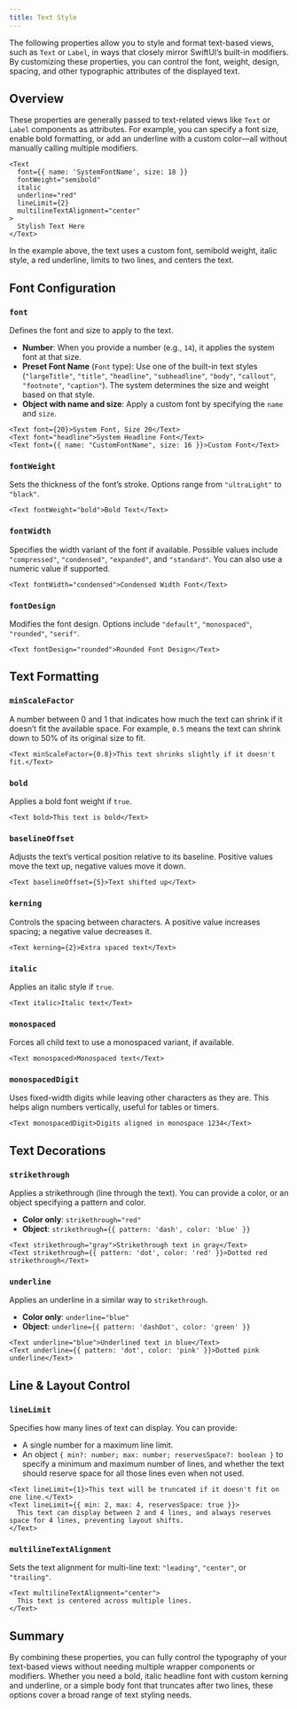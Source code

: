 ```yaml
---
title: Text Style
---
```

The following properties allow you to style and format text-based views, such as `Text` or `Label`, in ways that closely mirror SwiftUI’s built-in modifiers. By customizing these properties, you can control the font, weight, design, spacing, and other typographic attributes of the displayed text.

## Overview

These properties are generally passed to text-related views like `Text` or `Label` components as attributes. For example, you can specify a font size, enable bold formatting, or add an underline with a custom color—all without manually calling multiple modifiers.

```tsx
<Text
  font={{ name: 'SystemFontName', size: 18 }}
  fontWeight="semibold"
  italic
  underline="red"
  lineLimit={2}
  multilineTextAlignment="center"
>
  Stylish Text Here
</Text>
```

In the example above, the text uses a custom font, semibold weight, italic style, a red underline, limits to two lines, and centers the text.

## Font Configuration

### `font`

Defines the font and size to apply to the text.

- **Number**: When you provide a number (e.g., `14`), it applies the system font at that size.
- **Preset Font Name** (`Font` type): Use one of the built-in text styles (`"largeTitle"`, `"title"`, `"headline"`, `"subheadline"`, `"body"`, `"callout"`, `"footnote"`, `"caption"`). The system determines the size and weight based on that style.
- **Object with name and size**: Apply a custom font by specifying the `name` and `size`.

```tsx
<Text font={20}>System Font, Size 20</Text>
<Text font="headline">System Headline Font</Text>
<Text font={{ name: "CustomFontName", size: 16 }}>Custom Font</Text>
```

### `fontWeight`

Sets the thickness of the font’s stroke. Options range from `"ultraLight"` to `"black"`.

```tsx
<Text fontWeight="bold">Bold Text</Text>
```

### `fontWidth`

Specifies the width variant of the font if available. Possible values include `"compressed"`, `"condensed"`, `"expanded"`, and `"standard"`. You can also use a numeric value if supported.

```tsx
<Text fontWidth="condensed">Condensed Width Font</Text>
```

### `fontDesign`

Modifies the font design. Options include `"default"`, `"monospaced"`, `"rounded"`, `"serif"`.

```tsx
<Text fontDesign="rounded">Rounded Font Design</Text>
```

## Text Formatting

### `minScaleFactor`

A number between 0 and 1 that indicates how much the text can shrink if it doesn’t fit the available space. For example, `0.5` means the text can shrink down to 50% of its original size to fit.

```tsx
<Text minScaleFactor={0.8}>This text shrinks slightly if it doesn't fit.</Text>
```

### `bold`

Applies a bold font weight if `true`.

```tsx
<Text bold>This text is bold</Text>
```

### `baselineOffset`

Adjusts the text’s vertical position relative to its baseline. Positive values move the text up, negative values move it down.

```tsx
<Text baselineOffset={5}>Text shifted up</Text>
```

### `kerning`

Controls the spacing between characters. A positive value increases spacing; a negative value decreases it.

```tsx
<Text kerning={2}>Extra spaced text</Text>
```

### `italic`

Applies an italic style if `true`.

```tsx
<Text italic>Italic text</Text>
```

### `monospaced`

Forces all child text to use a monospaced variant, if available.

```tsx
<Text monospaced>Monospaced text</Text>
```

### `monospacedDigit`

Uses fixed-width digits while leaving other characters as they are. This helps align numbers vertically, useful for tables or timers.

```tsx
<Text monospacedDigit>Digits aligned in monospace 1234</Text>
```

## Text Decorations

### `strikethrough`

Applies a strikethrough (line through the text). You can provide a color, or an object specifying a pattern and color.

- **Color only**: `strikethrough="red"`
- **Object**: `strikethrough={{ pattern: 'dash', color: 'blue' }}`

```tsx
<Text strikethrough="gray">Strikethrough text in gray</Text>
<Text strikethrough={{ pattern: 'dot', color: 'red' }}>Dotted red strikethrough</Text>
```

### `underline`

Applies an underline in a similar way to `strikethrough`.

- **Color only**: `underline="blue"`
- **Object**: `underline={{ pattern: 'dashDot', color: 'green' }}`

```tsx
<Text underline="blue">Underlined text in blue</Text>
<Text underline={{ pattern: 'dot', color: 'pink' }}>Dotted pink underline</Text>
```

## Line & Layout Control

### `lineLimit`

Specifies how many lines of text can display. You can provide:

- A single number for a maximum line limit.
- An object `{ min?: number; max: number; reservesSpace?: boolean }` to specify a minimum and maximum number of lines, and whether the text should reserve space for all those lines even when not used.

```tsx
<Text lineLimit={1}>This text will be truncated if it doesn't fit on one line.</Text>
<Text lineLimit={{ min: 2, max: 4, reservesSpace: true }}>
  This text can display between 2 and 4 lines, and always reserves space for 4 lines, preventing layout shifts.
</Text>
```

### `multilineTextAlignment`

Sets the text alignment for multi-line text: `"leading"`, `"center"`, or `"trailing"`.

```tsx
<Text multilineTextAlignment="center">
  This text is centered across multiple lines.
</Text>
```

## Summary

By combining these properties, you can fully control the typography of your text-based views without needing multiple wrapper components or modifiers. Whether you need a bold, italic headline font with custom kerning and underline, or a simple body font that truncates after two lines, these options cover a broad range of text styling needs.